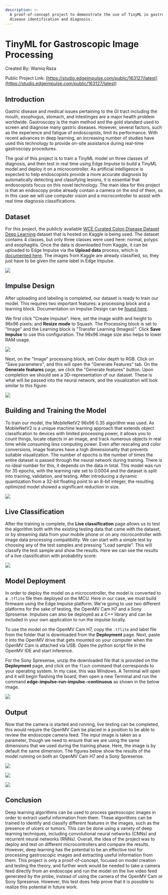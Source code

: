 ```yaml
---
description: >-
  A proof-of-concept project to demonstrate the use of TinyML in gastroscopic
  disease identification and diagnosis.
---
```


# TinyML for Gastroscopic Image Processing

Created By: Wamiq Raza

Public Project Link: [https://studio.edgeimpulse.com/public/163127/latest](https://studio.edgeimpulse.com/public/163127/latest)

## Introduction

Gastric disease and medical issues pertaining to the GI tract including the mouth, esophogus, stomach, and intestinges are a major health problem worldwide. Gastroscopy is the main method and the gold standard used to screen and diagnose many gastric diseases. However, several factors, such as the experience and fatigue of endoscopists, limit its performance. With recent advances in deep learning, an increasing number of studies have used this technology to provide on-site assistance during real-time gastroscopy procedures.

The goal of this project is to train a TinyML model on three classes of diagnosis, and then test in real time using Edge Impulse to build a TinyML model and deploy it on a microcontroller. As artificial intelligence is expected to help endoscopists provide a more accurate diagnosis by automatically detecting and classifying lesions, it is essential that endoscopists focus on this novel technology. The main idea for this project is that an endoscopy probe already contain a camera on the end of them, so in this case we will use computer vision and a microcontroller to assist with real time diagnosis classifications.

## Dataset

For this project, the publicly available [WCE Curated Colon Disease Dataset Deep Learning](https://www.kaggle.com/datasets/francismon/curated-colon-dataset-for-deep-learning) dataset that is hosted on Kaggle is being used. The dataset contains 4 classes, but only three classes were used here: normal, polyps and esophagitis. Once the data is downloaded from Kaggle, it can be uploaded to Edge Impulse via the **Upload data** process, which is [documented here](https://docs.edgeimpulse.com/docs/edge-impulse-studio/data-acquisition/uploader). The images from Kaggle are already classified, so, they just have to be given the same label in Edge Impulse.

![](../.gitbook/assets/tinyml-gastroscopic-image-processing/data-acquisition.jpg)

## Impulse Design

After uploading and labeling is completed, our dataset is ready to train our model. This requires two important features: a processing block and a learning block. Documentation on Impulse Design can be [found here](https://docs.edgeimpulse.com/docs/edge-impulse-studio/create-impulse).

We first click "Create Impulse". Here, set the image width and height to 96x96 pixels; and **Resize mode** to Squash. The Processing block is set to "Image" and the Learning block is "Transfer Learning (Images)". Click **Save Impulse** to use this configuration. The 96x96 image size also helps to lower RAM usage.

![](../.gitbook/assets/tinyml-gastroscopic-image-processing/impulse-design.jpg)

Next, on the "Image" processing block, set Color depth to RGB. Click on "Save parameters", and this will open the "Generate Features" tab. On the **Generate features** page, we click the "Generate features" button. Upon completion we should see a 3D-representation of our dataset. These is what will be passed into the neural network, and the visualization will look similar to this figure:

![](../.gitbook/assets/tinyml-gastroscopic-image-processing/generate-features.jpg)

## Building and Training the Model

To train our model, the MobileNetV2 96x96 0.35 algorithm was used. As MobileNetV2 is a unique machine learning approach that extends object classification to devices with limited processing power, it allows you to count things, locate objects in an image, and track numerous objects in real time while consuming less computing power. Even after rescaling and color conversions, image features have a high dimensionality that prevents suitable visualization. The number of epochs is the number of times the entire dataset is passed through the neural network during training. There is no ideal number for this, it depends on the data in total. This model was run for 35 epochs, with the learning rate set to 0.0004 and the dataset is split into training, validation, and testing. After introducing a dynamic quantization from a 32-bit floating point to an 8-bit integer, the resulting optimized model showed a significant reduction in size.

![](../.gitbook/assets/tinyml-gastroscopic-image-processing/nn-settings.jpg)

## Live Classification

After the training is complete, the **Live classification** page allows us to test the algorithm both with the existing testing data that came with the dataset, or by streaming data from your mobile phone or on any microcontroller with image data processing compatibility. We can start with a simple test by choosing any of the test samples and pressing "Load sample". This will classify the test sample and show the results. Here we can see the results of a live classification with probability score:

![](../.gitbook/assets/tinyml-gastroscopic-image-processing/live-classification.jpg)

## Model Deployment

In order to deploy the model on a microcontroller, the model is converted to a `.tflite` file then deployed on the MCU. Here in our case, we must build firmware using the Edge Impulse platform. We're going to use two different platforms for the sake of testing, the OpenMV Cam H7 and a Sony Spresense. Impulses can also be deployed as a C++ library and can be included in your own application to run the impulse locally.

To use the model on the OpenMV Cam H7, copy the `.tflite` and label file from the folder that is downloaded from the **Deployment** page. Next, paste it into the OpenMV drive that gets mounted on your computer when the OpenMV Cam is attached via USB. Open the python script file in the OpenMV IDE and start inference.

For the Sony Spresense, unzip the downloaded file that is provided on the **Deployment** page, and click on the `flash` command that corresponds to your operating system. In my case, this was Windows. A Terminal will open and it will begin flashing the board, then open a new Terminal and run the command **edge-impulse-run-impulse –continuous** as shown in the below image.

![](../.gitbook/assets/tinyml-gastroscopic-image-processing/model-deployment.jpg)

## Output

Now that the camera is started and running, live testing can be completed, this would require the OpenMV Cam be placed in a position to be able to review the endoscope camera feed. The input image is taken as a parameter, though we need to ensure that we are using the same dimensions that we used during the training phase. Here, the image is by default the same dimension. The figures below show the results of the model running on both an OpenMV Cam H7 and a Sony Spresense.

![](../.gitbook/assets/tinyml-gastroscopic-image-processing/openmv-classification-1.jpg)

![](../.gitbook/assets/tinyml-gastroscopic-image-processing/openmv-classification-2.jpg)

![](../.gitbook/assets/tinyml-gastroscopic-image-processing/spresense-classification.jpg)

## Conclusion

Deep learning algorithms can be used to process gastroscopic images in order to extract useful information from them. These algorithms can be trained to identify and classify different features in the images, such as the presence of ulcers or tumors. This can be done using a variety of deep learning techniques, including convolutional neural networks (CNNs) and recurrent neural networks (RNNs). Overall, the idea of the project was to deploy and test on different microcontrollers and compare the results. However, deep learning has the potential to be an effective tool for processing gastroscopic images and extracting useful information from them. This project is only a proof-of-concept, focused on model creation and testing the theory, and further work would be needed to take a camera feed directly from an endoscope and run the model on the live video feed generated by the probe, instead of using the camera of the OpenMV Cam or Sony Spresense. However, this test does help prove that it is possible to realize this potential in future work.
